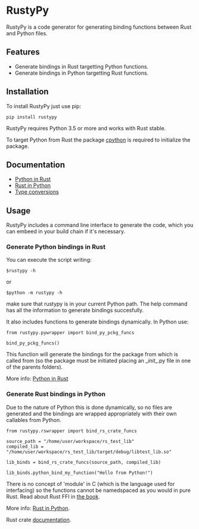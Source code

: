 # RustyPy
RustyPy is a code generator for generating binding functions between Rust and
Python files.

## Features
- Generate bindings in Rust targetting Python functions.
- Generate bindings in Python targetting Rust functions.

## Installation
To install RustyPy just use pip:
```
pip install rustypy
```
RustyPy requires Python 3.5 or more and works with Rust stable.

To target Python from Rust the package [cpython](https://github.com/dgrunwald/rust-cpython)
is required to initialize the package.

## Documentation
* [Python in Rust](https://github.com/iduartgomez/rustypy/wiki/Python-in-Rust)
* [Rust in Python](https://github.com/iduartgomez/rustypy/wiki/Rust-in-Python)
* [Type conversions](https://github.com/iduartgomez/rustypy/wiki/Type-conversions)

## Usage
RustyPy includes a command line interface to generate the code, which you can
embeed in your build chain if it's necessary.

### Generate Python bindings in Rust
You can execute the script writing:
```
$rustypy -h
```
or
```
$python -m rustypy -h
```
make sure that rustypy is in your current Python path. The help command has
all the information to generate bindings succesfully.

It also includes functions to generate bindings dynamically. In Python use:
```
from rustypy.pywrapper import bind_py_pckg_funcs

bind_py_pckg_funcs()
```
This function will generate the bindings for the package from which is
called from (so the package must be initiated placing an  \__init__.py file in
one of the parents folders).

More info: [Python in Rust](https://github.com/iduartgomez/rustypy/wiki/Python-in-Rust)

### Generate Rust bindings in Python
Due to the nature of Python this is done dynamically, so no files
are generated and the bindings are wrapped appropriately with their own callables
from Python.

```
from rustypy.rswrapper import bind_rs_crate_funcs

source_path = "/home/user/workspace/rs_test_lib"
compiled_lib = "/home/user/workspace/rs_test_lib/target/debug/libtest_lib.so"

lib_binds = bind_rs_crate_funcs(source_path, compiled_lib)

lib_binds.python_bind_my_function("Hello from Python!")
```

There is no concept of 'module' in C (which is the language used for interfacing)
so the functions cannot be namedspaced as you would in pure Rust. Read about
Rust FFI in [the book](https://doc.rust-lang.org/stable/book/ffi.html).

More info: [Rust in Python](https://github.com/iduartgomez/rustypy/wiki/Rust-in-Python).

Rust crate [documentation](https://iduartgomez.github.io/rustypy/).
